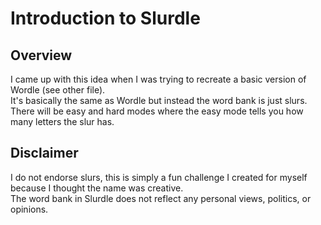 # Introduction to Slurdle

## Overview

I came up with this idea when I was trying to recreate a basic version of Wordle (see other file).  
It's basically the same as Wordle but instead the word bank is just slurs.  
There will be easy and hard modes where the easy mode tells you how many letters the slur has.  


## Disclaimer

I do not endorse slurs, this is simply a fun challenge I created for myself because I thought the name was creative.  
The word bank in Slurdle does not reflect any personal views, politics, or opinions.  